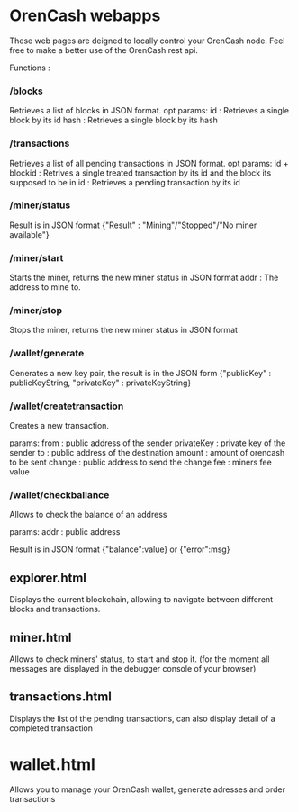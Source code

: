 # OrenCash webapps

These web pages are deigned to locally control your OrenCash node. Feel free to make a better use of the OrenCash rest api.

Functions :

### /blocks

Retrieves a list of blocks in JSON format.
opt params:
id : Retrieves a single block by its id
hash : Retrieves a single block by its hash

### /transactions

Retrieves a list of all pending transactions in JSON format.
opt params:
id + blockid : Retrives a single treated transaction by its id and the block its supposed to be in
id : Retrieves a pending transaction by its id

### /miner/status

Result is in JSON format {"Result" : "Mining"/"Stopped"/"No miner available"}

### /miner/start

Starts the miner, returns the new miner status in JSON format
addr : The address to mine to.

### /miner/stop

Stops the miner, returns the new miner status in JSON format

### /wallet/generate

Generates a new key pair, the result is in the JSON form {"publicKey" : publicKeyString, "privateKey" : privateKeyString}

### /wallet/createtransaction

Creates a new transaction.

params:
from : public address of the sender
privateKey : private key of the sender
to : public address of the destination
amount : amount of orencash to be sent
change : public address to send the change
fee : miners fee value

### /wallet/checkballance

Allows to check the balance of an address

params:
addr : public address

Result is in JSON format {"balance":value} or {"error":msg}

## explorer.html

Displays the current blockchain, allowing to navigate between different blocks and transactions.

## miner.html

Allows to check miners' status, to start and stop it. (for the moment all messages are displayed in the debugger console of your browser)

## transactions.html

Displays the list of the pending transactions, can also display detail of a completed transaction

# wallet.html

Allows you to manage your OrenCash wallet, generate adresses and order transactions
